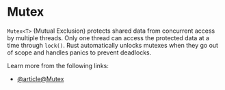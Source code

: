 # Mutex

`Mutex<T>` (Mutual Exclusion) protects shared data from concurrent access by multiple threads. Only one thread can access the protected data at a time through `lock()`. Rust automatically unlocks mutexes when they go out of scope and handles panics to prevent deadlocks.

Learn more from the following links:

- [@article@Mutex](https://doc.rust-lang.org/std/sync/struct.Mutex.html)